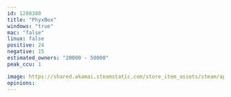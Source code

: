 ```yaml
---
id: 1208380
title: "PhyxBox"
windows: "true"
mac: "false"
linux: false
positive: 24
negative: 15
estimated_owners: "20000 - 50000"
peak_ccu: 1

image: https://shared.akamai.steamstatic.com/store_item_assets/steam/apps/1208380/header.jpg?t=1581870436
opinions:
---
```


